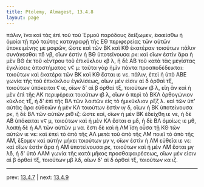 ```yaml
---
title: Ptolemy, Almagest, 13.4.8
layout: page
---
```


πάλιν, ἵνα καὶ τὰς ἐπὶ τοῦ τοῦ Ἑρμοῦ παρόδους δείξωμεν, ἐκκείσθω ἡ ὁμοία τῇ πρὸ ταύτης καταγραφῇ τῆς ΕΘ περιφερείας τῶν αὐτῶν ὑποκειμένης με μοιρῶν, ὥστε καὶ τῶν ΒΚ καὶ ΚΘ ἑκατέραν τοιούτων πάλιν συνάγεσθαι πδ νβ, οἵων ἐστὶν ἡ ΒΘ ὑποτείνουσα ρκ: καὶ οἵων ἐστὶν ἄρα ἡ μὲν ΒΘ ἐκ τοῦ κέντρου τοῦ ἐπικύκλου κβ λ, ἡ δὲ ΑΒ τοῦ κατὰ τὰς μεγίστας ἐγκλίσεις ἀποστήματος νϚ μ: ταῦτα γὰρ ἡμῖν πάντα προαποδέδεικται: τοιούτων καὶ ἑκατέρα τῶν ΒΚ καὶ ΚΘ ἔσται ιε νε. πάλιν, ἐπεὶ ἡ ὑπὸ ΑΒΕ γωνία τῆς τοῦ ἐπικύκλου ἐγκλίσεως, οἵων μέν εἰσιν αἱ δ ὀρθαὶ τξ, τοιούτων ὑπόκειται Ϛ ιε, οἵων δ' αἱ β ὀρθαὶ τξ, τοιούτων ιβ λ, εἴη ἂν καὶ ἡ μὲν ἐπὶ τῆς ΛΚ περιφέρεια τοιούτων ιβ λ, οἵων ὁ περὶ τὸ ΒΚΛ ὀρθογώνιον κύκλος τξ, ἡ δ' ἐπὶ τῆς ΒΛ τῶν λοιπῶν εἰς τὸ ἡμικύκλιον ρξζ λ. καὶ τῶν ὑπ' αὐτὰς ἄρα εὐθειῶν ἡ μὲν ΚΛ τοιούτων ἐστὶν ιγ δ, οἵων ἡ ΒΚ ὑποτείνουσα ρκ, ἡ δὲ ΒΛ τῶν αὐτῶν ριθ ιζ: ὥστε καί, οἵων ἡ μὲν ΒΚ ἐδείχθη ιε νε, ἡ δὲ ΑΒ ὑπόκειται νϚ μ, τοιούτων καὶ ἡ μὲν ΚΛ ἔσται α μδ, ἡ δὲ ΒΛ ὁμοίως ιε μθ, λοιπὴ δὲ ἡ ΑΛ τῶν αὐτῶν μ να. ἔστι δὲ καὶ ἡ ΛΜ ἴση οὖσα τῇ ΚΘ τῶν αὐτῶν ιε νε: καὶ ἐπεὶ τὸ ἀπὸ τῆς ΑΛ μετὰ τοῦ ἀπὸ τῆς ΛΜ ποιεῖ τὸ ἀπὸ τῆς ΑΜ, ἕξομεν καὶ αὐτὴν μήκει τοιούτων μγ ν, οἵων ἐστὶν ἡ ΛΜ εὐθεῖα ιε νε: καὶ οἵων ἐστὶν ἄρα ἡ ΑΜ ὑποτείνουσα ρκ, τοιούτων καὶ ἡ μὲν ΛΜ ἔσται μγ λδ, ἡ δ' ὑπὸ ΛΑΜ γωνία τῆς κατὰ μῆκος προσθαφαιρέσεως, οἵων μέν εἰσιν αἱ β ὀρθαὶ τξ, τοιούτων μβ λδ, οἵων δ' αἱ δ ὀρθαὶ τξ, τοιούτων κα ιζ. 

---

prev: [13.4.7](../13.4.7/) | next: [13.4.9](../13.4.9/)

